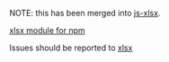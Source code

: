 NOTE: this has been merged into [js-xlsx](https://github.com/sheetjs/js-xlsx).

[xlsx module for npm](http://npm.im/xlsx)

Issues should be reported to [xlsx](https://github.com/SheetJS/js-xlsx/issues/)
